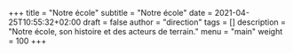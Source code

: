 +++
title       = "Notre école"
subtitle    = "Notre école"
date        = 2021-04-25T10:55:32+02:00
draft       = false
author      = "direction"
tags        = []
description = "Notre école, son histoire et des acteurs de terrain."
menu        = "main"
weight      = 100
+++
